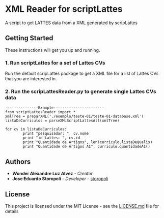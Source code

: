 # XML Reader for scriptLattes

A script to get LATTES data from a XML generated by scripLattes

## Getting Started
These instructions will get you up and running.

### 1. Run scriptLattes for a set of Lattes CVs
Run the default scripLattes package to get a XML file for a list of Lattes CVs that you are interested in.

### 2. Run the scripLattesReader.py to generate single Lattes CVs data
```
---------------Example-----------------------
from scriptLattesReader import *
xmlTree = preparXML('./exemplo/teste-01/teste-01-database.xml')
listaDeCurriculos = parseXMLScriptLattesAll(xmlTree)

for cv in listaDeCurriculos:
		print "pesquisador: ", cv.nome
		print "id Lattes: ", cv.id
		print "Quantidade de Artigos", len(curriculo.listaDeQualis) 
		print "Quantidade de Artigos A1", curriculo.quantidadeA1()	
```
## Authors

* **Wonder Alexandre Luz Alvez** - *Creator*
* **Jose Eduardo Storopoli** - *Developer* - [storopoli](https://github.com/storopoli)

## License

This project is licensed under the MIT License - see the [LICENSE.md](LICENSE.md) file for details
